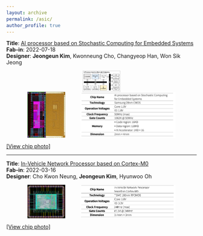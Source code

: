 ```yaml
---
layout: archive
permalink: /asic/
author_profile: true
---
```


<!-- 첫 번째 프로젝트 -->
**Title**:
[AI processor based on Stochastic Computing for Embedded Systems](../images/asic/certificate_ss.png)  
**Fab-in**: 2022-07-18  
**Designer**: **Jeongeun Kim**, Kwonneung Cho, Changyeop Han, Won Sik Jeong

<div style="display: flex; justify-content: center; gap: 40px;">
  <img src="../images/asic/2201_kje_arch.png" alt="arch" style="max-width: 20%; height: auto;">
</div>

<div style="display: flex; justify-content: center; gap: 40px;">
  <img src="../images/asic/2201_kje_mpw.png" alt="arch" style="max-width: 20%; height: auto;">
  <img src="../images/asic/table_ss.png" alt="board" style="max-width: 50%; height: auto;">
</div>

[\[View chip photo\]](../images/asic/ss_chip.png)  

---

<!-- 두 번째 프로젝트 -->
**Title**: 
[In-Vehicle Network Processor based on Cortex-M0](../images/asic/certificate_hm.png)   
**Fab-in**: 2022-03-16  
**Designer**: Cho Kwon Neung, **Jeongeun Kim**, Hyunwoo Oh

<div style="display: flex; justify-content: center; gap: 40px;">
  <img src="../images/asic/HM2103_chip_layout.PNG" alt="arch" style="max-width: 20%; height: auto;">
  <img src="../images/asic/table_hm.png" alt="board" style="max-width: 50%; height: auto;">
</div>

[\[View chip photo\]](../images/asic/hm_chip.png)   
